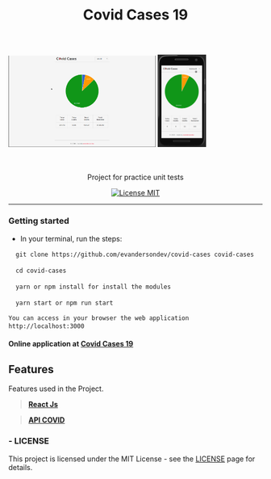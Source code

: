 <h1 align="center">

Covid Cases 19

</h1>
<br>
<br>
  <img  src="./src/assets/screen.gif" alt="YOUR_PROJECT_NAME" width="58%">

  <img  src="./src/assets/screen2.gif" alt="YOUR_PROJECT_NAME" width="19%">
<br>
<br>
<br>

<p align="center">Project for practice unit tests</p>

<p align="center">
  <a href="https://opensource.org/licenses/MIT">
    <img src="https://img.shields.io/badge/License-MIT-blue.svg" alt="License MIT">
  </a>
</p>

<hr />

### Getting started

- In your terminal, run the steps:

```
  git clone https://github.com/evandersondev/covid-cases covid-cases

  cd covid-cases

  yarn or npm install for install the modules

  yarn start or npm run start
```

```
You can access in your browser the web application http://localhost:3000
```

#### Online application at **<a href="https://covid-cases-19.netlify.app/" target="_blank">Covid Cases 19</a>**

## Features

[//]: # 'Add the features of your project here:'

Features used in the Project.

> **<a href="https://pt-br.reactjs.org/docs/getting-started.html" target="_blank">React Js</a>**

> **<a href="http://coronavirus-19-api.herokuapp.com/countries" target="_blank">API COVID</a>**

### - LICENSE

This project is licensed under the MIT License - see the <a href="https://opensource.org/licenses/MIT" target="_blank">LICENSE</a> page for details.
